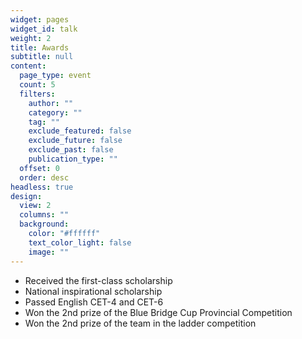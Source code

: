 ```yaml
---
widget: pages
widget_id: talk
weight: 2
title: Awards
subtitle: null
content:
  page_type: event
  count: 5
  filters:
    author: ""
    category: ""
    tag: ""
    exclude_featured: false
    exclude_future: false
    exclude_past: false
    publication_type: ""
  offset: 0
  order: desc
headless: true
design:
  view: 2
  columns: ""
  background:
    color: "#ffffff"
    text_color_light: false
    image: ""
---
```

* Received the first-class scholarship
* National inspirational scholarship
* Passed  English CET-4 and CET-6
* Won the 2nd prize of the Blue Bridge Cup Provincial Competition
* Won the 2nd prize of the team in the ladder competition